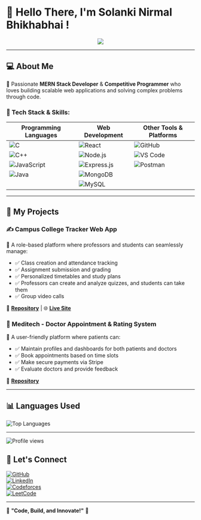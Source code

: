 # 👋 Hello There, I'm **Solanki Nirmal Bhikhabhai** !

<p align="center">
  
  <img src="https://readme-typing-svg.demolab.com?font=Fira+Code&weight=500&size=24&duration=4000&pause=1000&color=00F7FF&center=true&vCenter=true&width=550&height=40&lines=MERN+Stack+Developer;Competitive+Programmer;Problem+Solver" />
</p>

---

## 💻 About Me

🚀 Passionate **MERN Stack Developer** & **Competitive Programmer** who loves building scalable web applications and solving complex problems through code. 

### 🔧 Tech Stack & Skills:

<div align="center">

| Programming Languages  | Web Development | Other Tools & Platforms |
|------------------------|----------------|-------------------------|
| ![C](https://img.shields.io/badge/C-00599C?style=for-the-badge&logo=c&logoColor=white) | ![React](https://img.shields.io/badge/React-61DAFB?style=for-the-badge&logo=react&logoColor=black) | ![GitHub](https://img.shields.io/badge/GitHub-181717?style=for-the-badge&logo=github&logoColor=white) |
| ![C++](https://img.shields.io/badge/C++-00599C?style=for-the-badge&logo=c%2B%2B&logoColor=white) | ![Node.js](https://img.shields.io/badge/Node.js-339933?style=for-the-badge&logo=nodedotjs&logoColor=white) | ![VS Code](https://img.shields.io/badge/VS%20Code-0078d7?style=for-the-badge&logo=visualstudiocode&logoColor=white) |
| ![JavaScript](https://img.shields.io/badge/JavaScript-F7DF1E?style=for-the-badge&logo=javascript&logoColor=black) | ![Express.js](https://img.shields.io/badge/Express.js-000000?style=for-the-badge&logo=express&logoColor=white) | ![Postman](https://img.shields.io/badge/Postman-FF6C37?style=for-the-badge&logo=postman&logoColor=white) |
| ![Java](https://img.shields.io/badge/Java-ED8B00?style=for-the-badge&logo=openjdk&logoColor=white) | ![MongoDB](https://img.shields.io/badge/MongoDB-47A248?style=for-the-badge&logo=mongodb&logoColor=white) |
| | ![MySQL](https://img.shields.io/badge/MySQL-4479A1?style=for-the-badge&logo=mysql&logoColor=white) | |

</div>

---

## 🚀 My Projects

### ✍️ Campus College Tracker Web App
📌 A role-based platform where professors and students can seamlessly manage:
- ✅ Class creation and attendance tracking
- ✅ Assignment submission and grading
- ✅ Personalized timetables and study plans
- ✅ Professors can create and analyze quizzes, and students can take them
- ✅ Group video calls

🔗 **[Repository](https://github.com/Utsav-Kasvala/CampusXP)** | 🌐 **[Live Site](https://www.campusxp.me/)**

### 🏩 Meditech - Doctor Appointment & Rating System
📌 A user-friendly platform where patients can:
- ✅ Maintain profiles and dashboards for both patients and doctors
- ✅ Book appointments based on time slots
- ✅ Make secure payments via Stripe
- ✅ Evaluate doctors and provide feedback

🔗 **[Repository](https://github.com/Utsav-Kasvala/meditech)**

---

## 📊 Languages Used

![Top Languages](https://github-readme-stats.vercel.app/api/top-langs/?username=nirmalsolanki30&layout=compact&theme=radical)

---
![Profile views](https://komarev.com/ghpvc/?username=nirmalsolanki30&color=blue)

## 🤝 Let's Connect

[![GitHub](https://img.shields.io/badge/GitHub-%2312100E.svg?style=for-the-badge&logo=github&logoColor=white)](https://github.com/nirmalsolanki30)  
[![LinkedIn](https://img.shields.io/badge/LinkedIn-%230077B5.svg?style=for-the-badge&logo=linkedin&logoColor=white)](https://www.linkedin.com/in/nirmal-solanki-b6a391265/)  
[![Codeforces](https://img.shields.io/badge/Codeforces-%2312100E.svg?style=for-the-badge&logo=codeforces&logoColor=white)](https://codeforces.com/profile/Nirmal3266)  
[![LeetCode](https://img.shields.io/badge/LeetCode-FFA116?style=for-the-badge&logo=leetcode&logoColor=black)](https://leetcode.com/u/nirmalsolanki30/)  

---

🎯 **"Code, Build, and Innovate!"** 🚀

